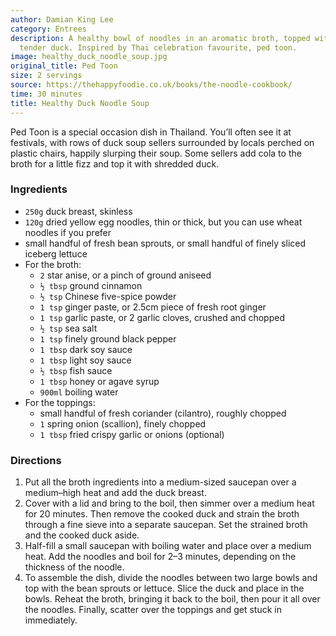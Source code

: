 ```yaml
---
author: Damian King Lee
category: Entrees
description: A healthy bowl of noodles in an aromatic broth, topped with slices of
  tender duck. Inspired by Thai celebration favourite, ped toon.
image: healthy_duck_noodle_soup.jpg
original_title: Ped Toon
size: 2 servings
source: https://thehappyfoodie.co.uk/books/the-noodle-cookbook/
time: 30 minutes
title: Healthy Duck Noodle Soup
---
```

Ped Toon is a special occasion dish in Thailand. You’ll often see it at festivals, with rows of duck soup sellers surrounded by locals perched on plastic chairs, happily slurping their soup. Some sellers add cola to the broth for a little fizz and top it with shredded duck.

### Ingredients

* `250g` duck breast, skinless
* `120g` dried yellow egg noodles, thin or thick, but you can use wheat noodles if you prefer
* small handful of fresh bean sprouts, or small handful of finely sliced iceberg lettuce
* For the broth:
  * `2` star anise, or a pinch of ground aniseed
  * `½ tbsp` ground cinnamon
  * `½ tsp` Chinese five-spice powder
  * `1 tsp` ginger paste, or 2.5cm piece of fresh root ginger
  * `1 tsp` garlic paste, or 2 garlic cloves, crushed and chopped
  * `½ tsp` sea salt
  * `1 tsp` finely ground black pepper
  * `1 tbsp` dark soy sauce
  * `1 tbsp` light soy sauce
  * `½ tbsp` fish sauce
  * `1 tbsp` honey or agave syrup
  * `900ml` boiling water
* For the toppings:
  * small handful of fresh coriander (cilantro), roughly chopped
  * `1` spring onion (scallion), finely chopped
  * `1 tbsp` fried crispy garlic or onions (optional)

### Directions

1. Put all the broth ingredients into a medium-sized saucepan over a medium–high heat and add the duck breast.
2. Cover with a lid and bring to the boil, then simmer over a medium heat for 20 minutes. Then remove the cooked duck and strain the broth through a fine sieve into a separate saucepan. Set the strained broth and the cooked duck aside.
3. Half-fill a small saucepan with boiling water and place over a medium heat. Add the noodles and boil for 2–3 minutes, depending on the thickness of the noodle.
4. To assemble the dish, divide the noodles between two large bowls and top with the bean sprouts or lettuce. Slice the duck and place in the bowls. Reheat the broth, bringing it back to the boil, then pour it all over the noodles. Finally, scatter over the toppings and get stuck in immediately.
